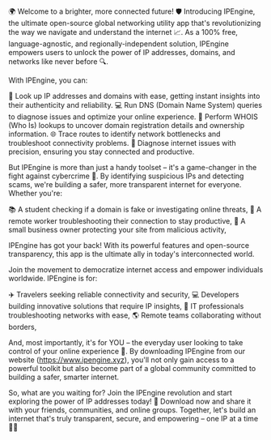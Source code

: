 🌍 Welcome to a brighter, more connected future! 🛡️ Introducing IPEngine, the ultimate open-source global networking utility app that's revolutionizing the way we navigate and understand the internet 📈. As a 100% free, language-agnostic, and regionally-independent solution, IPEngine empowers users to unlock the power of IP addresses, domains, and networks like never before 🔍.

With IPEngine, you can:

🔴 Look up IP addresses and domains with ease, getting instant insights into their authenticity and reliability.
💻 Run DNS (Domain Name System) queries to diagnose issues and optimize your online experience.
📍 Perform WHOIS (Who Is) lookups to uncover domain registration details and ownership information.
🌐 Trace routes to identify network bottlenecks and troubleshoot connectivity problems.
🔧 Diagnose internet issues with precision, ensuring you stay connected and productive.

But IPEngine is more than just a handy toolset – it's a game-changer in the fight against cybercrime 🚀. By identifying suspicious IPs and detecting scams, we're building a safer, more transparent internet for everyone. Whether you're:

📚 A student checking if a domain is fake or investigating online threats,
💼 A remote worker troubleshooting their connection to stay productive,
🏢 A small business owner protecting your site from malicious activity,

IPEngine has got your back! With its powerful features and open-source transparency, this app is the ultimate ally in today's interconnected world.

Join the movement to democratize internet access and empower individuals worldwide. IPEngine is for:

✈️ Travelers seeking reliable connectivity and security,
💻 Developers building innovative solutions that require IP insights,
👥 IT professionals troubleshooting networks with ease,
🌎 Remote teams collaborating without borders,

And, most importantly, it's for YOU – the everyday user looking to take control of your online experience 🤝. By downloading IPEngine from our website (https://www.ipengine.xyz), you'll not only gain access to a powerful toolkit but also become part of a global community committed to building a safer, smarter internet.

So, what are you waiting for? Join the IPEngine revolution and start exploring the power of IP addresses today! 🚀 Download now and share it with your friends, communities, and online groups. Together, let's build an internet that's truly transparent, secure, and empowering – one IP at a time 💪🌟